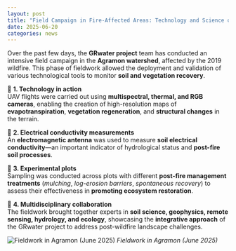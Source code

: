 ```yaml
---
layout: post
title: "Field Campaign in Fire-Affected Areas: Technology and Science on the Ground"
date: 2025-06-20
categories: news
---
```

Over the past few days, the **GRwater project** team has conducted an intensive field campaign in the **Agramon watershed**, affected by the 2019 wildfire. This phase of fieldwork allowed the deployment and validation of various technological tools to monitor **soil and vegetation recovery**.

📸 **1. Technology in action**  
UAV flights were carried out using **multispectral, thermal, and RGB cameras**, enabling the creation of high-resolution maps of **evapotranspiration**, **vegetation regeneration**, and **structural changes** in the terrain.

📸 **2. Electrical conductivity measurements**  
An **electromagnetic antenna** was used to measure **soil electrical conductivity**—an important indicator of hydrological status and **post-fire soil processes**.

📸 **3. Experimental plots**  
Sampling was conducted across plots with different **post-fire management treatments** (*mulching*, *log-erosion barriers*, *spontaneous recovery*) to assess their effectiveness in **promoting ecosystem restoration**.

📸 **4. Multidisciplinary collaboration**  
The fieldwork brought together experts in **soil science, geophysics, remote sensing, hydrology, and ecology**, showcasing the **integrative approach** of the GRwater project to address post-wildfire landscape challenges.

![Fieldwork in Agramon (June 2025)](https://github.com/BenjMy/website_grwater/blob/main/images/Agram%C3%B3nfieldwork.jpg)
*Fieldwork in Agramon (June 2025)*
